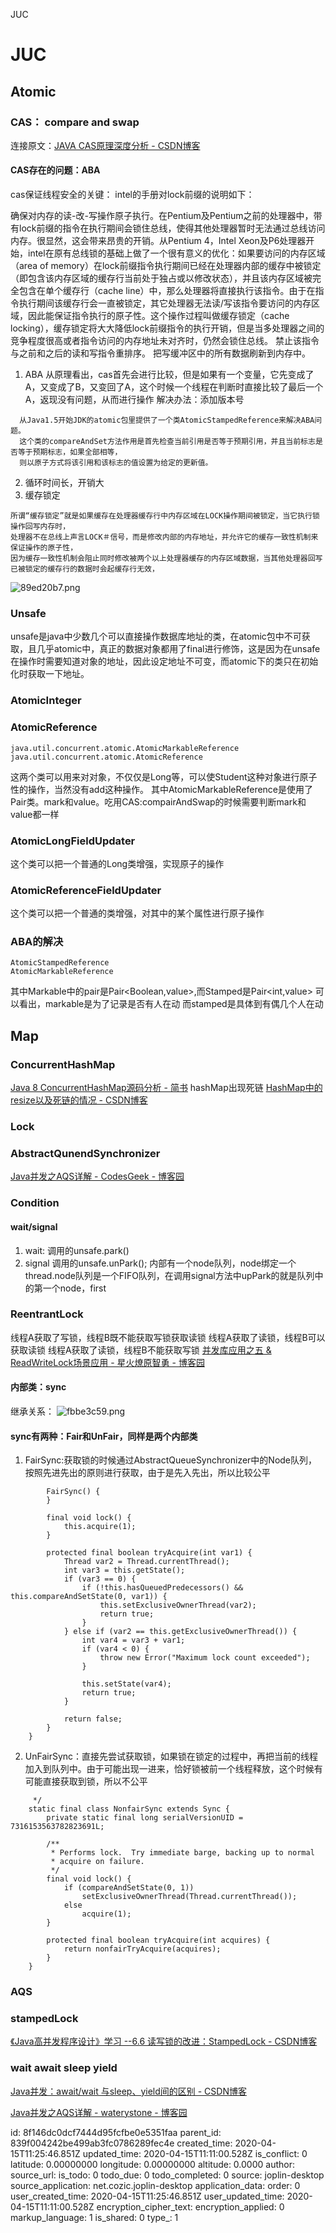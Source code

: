 JUC

# JUC
## Atomic

### CAS： compare and swap 
  连接原文：[JAVA CAS原理深度分析 - CSDN博客](https://blog.csdn.net/hsuxu/article/details/9467651)
#### CAS存在的问题：ABA

cas保证线程安全的关键：
 intel的手册对lock前缀的说明如下：

确保对内存的读-改-写操作原子执行。在Pentium及Pentium之前的处理器中，带有lock前缀的指令在执行期间会锁住总线，使得其他处理器暂时无法通过总线访问内存。很显然，这会带来昂贵的开销。从Pentium 4，Intel Xeon及P6处理器开始，intel在原有总线锁的基础上做了一个很有意义的优化：如果要访问的内存区域（area of memory）在lock前缀指令执行期间已经在处理器内部的缓存中被锁定（即包含该内存区域的缓存行当前处于独占或以修改状态），并且该内存区域被完全包含在单个缓存行（cache line）中，那么处理器将直接执行该指令。由于在指令执行期间该缓存行会一直被锁定，其它处理器无法读/写该指令要访问的内存区域，因此能保证指令执行的原子性。这个操作过程叫做缓存锁定（cache locking），缓存锁定将大大降低lock前缀指令的执行开销，但是当多处理器之间的竞争程度很高或者指令访问的内存地址未对齐时，仍然会锁住总线。
禁止该指令与之前和之后的读和写指令重排序。
把写缓冲区中的所有数据刷新到内存中。
  1. ABA
    从原理看出，cas首先会进行比较，但是如果有一个变量，它先变成了A，又变成了B，又变回了A，这个时候一个线程在判断时直接比较了最后一个A，返现没有问题，从而进行操作
    解决办法：添加版本号
    
    
  ```
    从Java1.5开始JDK的atomic包里提供了一个类AtomicStampedReference来解决ABA问题。
    这个类的compareAndSet方法作用是首先检查当前引用是否等于预期引用，并且当前标志是否等于预期标志，如果全部相等，
    则以原子方式将该引用和该标志的值设置为给定的更新值。
  ```
  2. 循环时间长，开销大 
  3. 缓存锁定
 
  ```
  所谓“缓存锁定”就是如果缓存在处理器缓存行中内存区域在LOCK操作期间被锁定，当它执行锁操作回写内存时，
  处理器不在总线上声言LOCK＃信号，而是修改内部的内存地址，并允许它的缓存一致性机制来保证操作的原子性，
  因为缓存一致性机制会阻止同时修改被两个以上处理器缓存的内存区域数据，当其他处理器回写已被锁定的缓存行的数据时会起缓存行无效，
  ```
  ![89ed20b7.png](:storage/200e0856-c3b2-41ca-9dc3-e48a88b8f079/1dbafa0e.png)
### Unsafe
unsafe是java中少数几个可以直接操作数据库地址的类，在atomic包中不可获取，且几乎atomic中，真正的数据对象都用了final进行修饰，这是因为在unsafe在操作时需要知道对象的地址，因此设定地址不可变，而atomic下的类只在初始化时获取一下地址。
### AtomicInteger
### AtomicReference
```
java.util.concurrent.atomic.AtomicMarkableReference
java.util.concurrent.atomic.AtomicReference
```

这两个类可以用来对对象，不仅仅是Long等，可以使Student这种对象进行原子性的操作，当然没有add这种操作。
其中AtomicMarkableReference是使用了Pair类。mark和value。吃用CAS:compairAndSwap的时候需要判断mark和value都一样

### AtomicLongFieldUpdater
这个类可以把一个普通的Long类增强，实现原子的操作
### AtomicReferenceFieldUpdater
这个类可以把一个普通的类增强，对其中的某个属性进行原子操作

### ABA的解决
```
AtomicStampedReference
AtomicMarkableReference
```
其中Markable中的pair是Pair<Boolean,value>,而Stamped是Pair<int,value>
可以看出，markable是为了记录是否有人在动
而stamped是具体到有偶几个人在动

## Map
### ConcurrentHashMap

[Java 8 ConcurrentHashMap源码分析 - 简书](https://www.jianshu.com/p/cf5e024d9432)
hashMap出现死链   [HashMap中的resize以及死链的情况 - CSDN博客](https://blog.csdn.net/qq_35214078/article/details/79767407)

### Lock
### AbstractQunendSynchronizer
[Java并发之AQS详解 - CodesGeek - 博客园](https://www.cnblogs.com/daydaynobug/p/6752837.html)
### Condition
#### wait/signal
1. wait:
  调用的unsafe.park()
2. signal
  调用的unsafe.unPark();
内部有一个node队列，node绑定一个thread.node队列是一个FIFO队列，在调用signal方法中upPark的就是队列中的第一个node，first
### ReentrantLock
线程A获取了写锁，线程B既不能获取写锁获取读锁
线程A获取了读锁，线程B可以获取读锁
线程A获取了读锁，线程B不能获取写锁
[并发库应用之五 & ReadWriteLock场景应用 - 星火燎原智勇 - 博客园](https://www.cnblogs.com/liang1101/p/6475555.html?utm_source=itdadao&utm_medium=referral)
#### 内部类：sync
继承关系：
![fbbe3c59.png](:storage/200e0856-c3b2-41ca-9dc3-e48a88b8f079/fbbe3c59.png)
#### sync有两种：Fair和UnFair，同样是两个内部类
1. FairSync:获取锁的时候通过AbstractQueueSynchronizer中的Node队列，按照先进先出的原则进行获取，由于是先入先出，所以比较公平
```
        FairSync() {
        }

        final void lock() {
            this.acquire(1);
        }

        protected final boolean tryAcquire(int var1) {
            Thread var2 = Thread.currentThread();
            int var3 = this.getState();
            if (var3 == 0) {
                if (!this.hasQueuedPredecessors() && this.compareAndSetState(0, var1)) {
                    this.setExclusiveOwnerThread(var2);
                    return true;
                }
            } else if (var2 == this.getExclusiveOwnerThread()) {
                int var4 = var3 + var1;
                if (var4 < 0) {
                    throw new Error("Maximum lock count exceeded");
                }

                this.setState(var4);
                return true;
            }

            return false;
        }
    }
```

2. UnFairSync：直接先尝试获取锁，如果锁在锁定的过程中，再把当前的线程加入到队列中。由于可能出现一进来，恰好锁被前一个线程释放，这个时候有可能直接获取到锁，所以不公平
```
     */
    static final class NonfairSync extends Sync {
        private static final long serialVersionUID = 7316153563782823691L;

        /**
         * Performs lock.  Try immediate barge, backing up to normal
         * acquire on failure.
         */
        final void lock() {
            if (compareAndSetState(0, 1))
                setExclusiveOwnerThread(Thread.currentThread());
            else
                acquire(1);
        }

        protected final boolean tryAcquire(int acquires) {
            return nonfairTryAcquire(acquires);
        }
    }
```

### AQS

### stampedLock
[《Java高并发程序设计》学习 --6.6 读写锁的改进：StampedLock - CSDN博客](https://blog.csdn.net/sunhaoning/article/details/68924625)

### wait await sleep yield
[Java并发：await/wait 与sleep、yield间的区别 - CSDN博客](https://blog.csdn.net/jiyiqinlovexx/article/details/51052592)

[Java并发之AQS详解 - waterystone - 博客园](https://www.cnblogs.com/waterystone/p/4920797.html)

id: 8f146dc0dcf7444d95fcfbe0e5351faa
parent_id: 839f004242be499ab3fc0786289fec4e
created_time: 2020-04-15T11:25:46.851Z
updated_time: 2020-04-15T11:11:00.528Z
is_conflict: 0
latitude: 0.00000000
longitude: 0.00000000
altitude: 0.0000
author: 
source_url: 
is_todo: 0
todo_due: 0
todo_completed: 0
source: joplin-desktop
source_application: net.cozic.joplin-desktop
application_data: 
order: 0
user_created_time: 2020-04-15T11:25:46.851Z
user_updated_time: 2020-04-15T11:11:00.528Z
encryption_cipher_text: 
encryption_applied: 0
markup_language: 1
is_shared: 0
type_: 1
